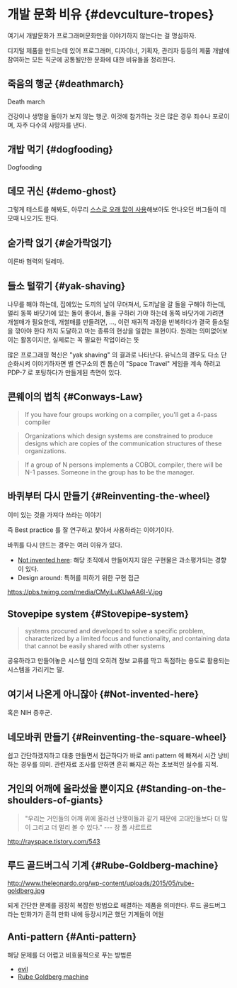 # 개발 문화 비유 {#devculture-tropes}

여기서 개발문화가 프로그래머문화만을 이야기하지 않는다는 걸 명심하자.

디지털 제품을 만드는데 있어 프로그래머, 디자이너, 기획자, 관리자 등등의 제품 개발에 참여하는 모든 직군에 공통될만한 문화에 대한 비유들을 정리한다. 

## 죽음의 행군 {#deathmarch}
Death march

건강이나 생명을 돌아가 보지 않는 행군. 이것에 참가하는 것은 많은 경우 죄수나 포로이며, 자주 다수의 사망자를 낸다.

## 개밥 먹기 {#dogfooding}
Dogfooding

## 데모 귀신 {#demo-ghost}
그렇게 테스트를 해봐도, 아무리 [스스로 오래 많이 사용](#dogfooding)해보아도 안나오던 버그들이 데모때 나오기도 한다.

## 숟가락 얹기 {#숟가락얹기}
이른바 협력의 딜레마.

## 들소 털깎기 {#yak-shaving}
나무를 해야 하는데, 집에있는 도끼의 날이 무뎌져서, 도끼날을 갈 돌을 구해야 하는데, 멀리 동쪽 바닷가에 있는 돌이 좋아서, 돌을 구하러 가야 하는데 동쪽 바닷가에 가려면 개썰매가 필요한데, 개썰매를 만들려면, ..., 이런 재귀적 과정을 반복하다가 결국 들소털을 깎아야 한다 까지 도달하고 마는 종류의 현상을 일컫는 표현이다. 원래는 의미없어보이는 활동이지만, 실제로는 꼭 필요한 작업이라는 뜻

많은 프로그래밍 혁신은 "yak shaving" 의 결과로 나타난다. 유닉스의 경우도 다소 단순화시켜 이야기하자면 벨 연구소의 켄 톰슨이 "Space Travel" 게임을 계속 하려고 PDP-7 로 포팅하다가 만들게된 측면이 있다.

## 콘웨이의 법칙 {#Conways-Law}
> If you have four groups working on a compiler, you'll get a 4-pass compiler

> Organizations which design systems are constrained to produce designs which are copies of the communication structures of these organizations.

> If a group of N persons implements a COBOL compiler, there will be N-1 passes. Someone in the group has to be the manager.

## 바퀴부터 다시 만들기 {#Reinventing-the-wheel}

이미 있는 것을 가져다 쓰라는 이야기

즉 Best practice 를 잘 연구하고 찾아서 사용하라는 이야기이다.

바퀴를 다시 만드는 경우는 여러 이유가 있다.

* [Not invented here](#Not-invented-here): 해당 조직에서 만들어지지 않은 구현물은 과소평가되는 경향이 있다.
* Design around: 특허를 피하기 위한 구현 접근

https://pbs.twimg.com/media/CMyiLuKUwAA6l-V.jpg

## Stovepipe system {#Stovepipe-system}
> systems procured and developed to solve a specific problem, characterized by a limited focus and functionality, and containing data that cannot be easily shared with other systems

공유하라고 만들어놓은 시스템 인데 오히려 정보 교류를 막고 독점하는 용도로 활용되는 시스템을 가리키는 말.

## 여기서 나온게 아니잖아 {#Not-invented-here}
혹은 NIH 증후군.

## 네모바퀴 만들기 {#Reinventing-the-square-wheel}

쉽고 간단하겠지하고 대충 만들면서 접근하다가 바로 anti pattern 에 빠져서 시간 낭비하는 경우를 의미. 관련자료 조사를 안하면 흔히 빠지곤 하는 초보적인 실수를 지적.

## 거인의 어깨에 올라섰을 뿐이지요 {#Standing-on-the-shoulders-of-giants}

> "우리는 거인들의 어깨 위에 올라선 난쟁이들과 같기 때문에 고대인들보다 더 많이 그리고 더 멀리 볼 수 있다." --- 장 폴 샤르트르

http://rayspace.tistory.com/543

## 루드 골드버그식 기계 {#Rube-Goldberg-machine}

http://www.theleonardo.org/wp-content/uploads/2015/05/rube-goldberg.jpg

되게 간단한 문제를 굉장히 복잡한 방법으로 해결하는 제품을 의미한다.
루드 골드버그라는 만화가가 흔히 만화 내에 등장시키곤 했던 기계들이 어원

## Anti-pattern {#Anti-pattern}

해당 문제를 더 어렵고 비효율적으로 푸는 방법론

* [evil](#evil)
* [Rube Goldberg machine](#Rube-Goldberg-machine)
